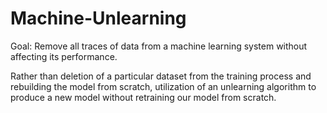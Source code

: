 # Machine-Unlearning

Goal: Remove all traces of data from a machine learning system without affecting its performance.

Rather than deletion of a particular dataset from the training process and rebuilding the model from scratch, utilization of an unlearning algorithm to produce a new model without retraining our model from scratch.
